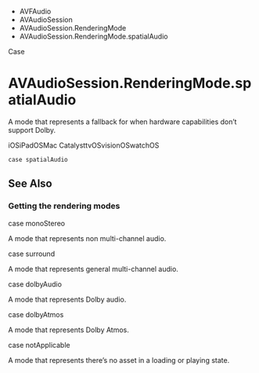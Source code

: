 

- AVFAudio
- AVAudioSession
- AVAudioSession.RenderingMode
-  AVAudioSession.RenderingMode.spatialAudio 

Case

# AVAudioSession.RenderingMode.spatialAudio

A mode that represents a fallback for when hardware capabilities don’t support Dolby.

iOSiPadOSMac CatalysttvOSvisionOSwatchOS

``` source
case spatialAudio
```

## See Also

### Getting the rendering modes

case monoStereo

A mode that represents non multi-channel audio.

case surround

A mode that represents general multi-channel audio.

case dolbyAudio

A mode that represents Dolby audio.

case dolbyAtmos

A mode that represents Dolby Atmos.

case notApplicable

A mode that represents there’s no asset in a loading or playing state.

